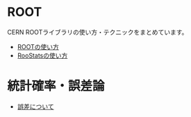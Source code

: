 # ROOT
CERN ROOTライブラリの使い方・テクニックをまとめています。

* [ROOTの使い方](root.md)
* [RooStatsの使い方](roostats.md)

# 統計確率・誤差論

* [誤差について](error.md)

